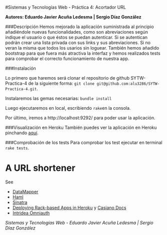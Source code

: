 #Sistemas y Tecnologías Web - Práctica 4: Acortador URL

**Autores: Eduardo Javier Acuña Ledesma | Sergio Díaz González**


###Descripción
Hemos mejorado la aplicación suministrada al principio añadiéndole nuevas funcionalidades, como son abreviaciones según indique el usuario o que éstos se puedan autenticar. Si se autentican podrán crear una lista privada con sus links y sus abreviaciones. Si no veran la misma que todos los usarios sin loguear. También hemos añadido bootstrap para que fuera más atractiva la interfaz y hemos realizados tests para comprobar el correcto funcionamiento de nuestra app.

###Instalación

Lo primero que haremos será clonar el repositorio de github SYTW-Practica-4 de la siguiente forma: `git clone git@github.com:alu3286/SYTW-Practica-4.git`.

Instalaremos las gemas necesarias: `bundle install`

Luego ejecutaremos en local, escribiendo `rake`en la consola.

Por último, iremos a http://localhost:9292/ para poder usar la aplicación.


###Visualización en Heroku
También puedes ver la aplicación en Heroku pinchando [aquí](http://acortador-url.herokuapp.com/).

###Comprobación de los tests
Para comprobar los test ejecutar en terminal `rake tests`.


# A URL shortener

See

* [DataMapper](http://datamapper.org/getting-started.html)
* [Haml](http://haml.info/)
* [Sinatra](http://www.sinatrarb.com/)
* [Deploying Rack-based Apps in Heroku](https://devcenter.heroku.com/articles/rack) y [Casiano Docs](http://nereida.deioc.ull.es/~lpp/perlexamples/node483.html#section:herokupostgres)
* [Intridea Omniauth](https://github.com/intridea/omniauth)


*Sistemas y Tecnologías Web - Eduardo Javier Acuña Ledesma | Sergio Díaz González*

